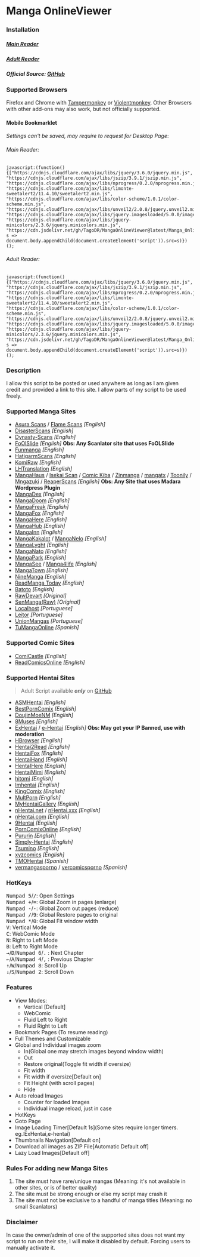# Manga OnlineViewer

### Installation

##### [Main Reader](https://github.com/TagoDR/MangaOnlineViewer/raw/master/Manga_OnlineViewer.user.js)

##### [Adult Reader](https://github.com/TagoDR/MangaOnlineViewer/raw/master/Manga_OnlineViewer_Adult.user.js)

##### Official Source: [GitHub](https://github.com/TagoDR/MangaOnlineViewer)

### Supported Browsers

Firefox and Chrome with [Tampermonkey](https://tampermonkey.net/) or [Violentmonkey](https://violentmonkey.github.io/). Other Browsers with other add-ons may also work, but not officially supported.

#### Mobile Bookmarklet

_Settings can't be saved, may require to request for Desktop Page_:

###### Main Reader:

```
javascript:(function(){["https://cdnjs.cloudflare.com/ajax/libs/jquery/3.6.0/jquery.min.js", "https://cdnjs.cloudflare.com/ajax/libs/jszip/3.9.1/jszip.min.js", "https://cdnjs.cloudflare.com/ajax/libs/nprogress/0.2.0/nprogress.min.js", "https://cdnjs.cloudflare.com/ajax/libs/limonte-sweetalert2/11.4.10/sweetalert2.min.js", "https://cdnjs.cloudflare.com/ajax/libs/color-scheme/1.0.1/color-scheme.min.js", "https://cdnjs.cloudflare.com/ajax/libs/unveil2/2.0.8/jquery.unveil2.min.js", "https://cdnjs.cloudflare.com/ajax/libs/jquery.imagesloaded/5.0.0/imagesloaded.pkgd.min.js", "https://cdnjs.cloudflare.com/ajax/libs/jquery-minicolors/2.3.6/jquery.minicolors.min.js", "https://cdn.jsdelivr.net/gh/TagoDR/MangaOnlineViewer@latest/Manga_OnlineViewer.user.min.js"].map( s => document.body.appendChild(document.createElement('script')).src=s)})();
```

###### Adult Reader:

```
javascript:(function(){["https://cdnjs.cloudflare.com/ajax/libs/jquery/3.6.0/jquery.min.js", "https://cdnjs.cloudflare.com/ajax/libs/jszip/3.9.1/jszip.min.js", "https://cdnjs.cloudflare.com/ajax/libs/nprogress/0.2.0/nprogress.min.js", "https://cdnjs.cloudflare.com/ajax/libs/limonte-sweetalert2/11.4.10/sweetalert2.min.js", "https://cdnjs.cloudflare.com/ajax/libs/color-scheme/1.0.1/color-scheme.min.js", "https://cdnjs.cloudflare.com/ajax/libs/unveil2/2.0.8/jquery.unveil2.min.js", "https://cdnjs.cloudflare.com/ajax/libs/jquery.imagesloaded/5.0.0/imagesloaded.pkgd.min.js", "https://cdnjs.cloudflare.com/ajax/libs/jquery-minicolors/2.3.6/jquery.minicolors.min.js", "https://cdn.jsdelivr.net/gh/TagoDR/MangaOnlineViewer@latest/Manga_OnlineViewer_Adult.user.min.js"].map( s => document.body.appendChild(document.createElement('script')).src=s)})();
```

### Description

I allow this script to be posted or used anywhere as long as I am given credit and provided a link to this site. I allow parts of my script to be used freely.

### Supported Manga Sites

- [Asura Scans](https://www.asurascans.com/) / [Flame Scans](https://flamescans.org/) _[English]_
- [DisasterScans](https://disasterscans.com/) _[English]_
- [Dynasty-Scans](https://dynasty-scans.com/) _[English]_
- [FoOlSlide]() _[English]_ **Obs: Any Scanlator site that uses FoOLSlide**
- [Funmanga](http://funmanga.com/) _[English]_
- [HatigarmScans](https://hatigarmscanz.net/home) _[English]_
- [KomiRaw](https://komiraw.com/) _[English]_
- [LHTranslation](http://lhtranslation.net/) _[English]_
- [MangaHaus](https://manhuaus.com) / [Isekai Scan](https://isekaiscan.com/) / [Comic Kiba](https://comickiba.com/) / [Zinmanga](https://zinmanga.com/) / [mangatx](https://mangatx.com/) / [Toonily](https://toonily.net/) / [Mngazuki](https://mangazuki.me/) / [ReaperScans](https://reaperscans.com/) _[English]_ **Obs: Any Site that uses Madara Wordpress Plugin**
- [MangaDex](https://mangadex.org/) _[English]_
- [MangaDoom](https://mngdoom.com/) _[English]_
- [MangaFreak](https://mangafreak.net/) _[English]_
- [MangaFox](http://fanfox.net/) _[English]_
- [MangaHere](http://www.mangahere.cc/) _[English]_
- [MangaHub](https://mangahub.io/) _[English]_
- [MangaInn](http://www.mangainn.net/) _[English]_
- [MangaKakalot](https://mangakakalot.com/page) / [MangaNelo](http://www.manganelo.com/) _[English]_
- [MangaLyght](http://manga.lyght.net/) _[English]_
- [MangaNato](http://www.manganato.com/) _[English]_
- [MangaPark](http://mangapark.net/) _[English]_
- [MangaSee](https://mangasee123.com/) / [Manga4life](https://manga4life.com/) _[English]_
- [MangaTown](http://www.mangatown.com/) _[English]_
- [NineManga](http://ninemanga.com/) _[English]_
- [ReadManga Today](http://www.readmng.com/) _[English]_
- [Batoto](http://bato.to/) _[English]_
- [RawDevart](https://rawdevart.com) _[Original]_
- [SenManga(Raw)](http://raw.senmanga.com/) _[Original]_
- [Localhost](http://127.0.0.1:8080/index.html) _[Portuguese]_
- [Leitor](https://leitor.net/) _[Portuguese]_
- [UnionMangas](https://unionleitor.top/) _[Portuguese]_
- [TuMangaOnline](https://lectortmo.com/) _[Spanish]_

### Supported Comic Sites

- [ComiCastle](http://www.comicastle.org/) _[English]_
- [ReadComicsOnline](http://readcomicsonline.ru/) _[English]_

### Supported Hentai Sites

> Adult Script available **_only_** on [GitHub](https://github.com/TagoDR/MangaOnlineViewer)

- [ASMHentai](https://asmhentai.com/) _[English]_
- [BestPornComix](https://www.bestporncomix.com) _[English]_
- [DoujinMoeNM](https://doujins.com/) _[English]_
- [8Muses](https://comics.8muses.com/) _[English]_
- [ExHentai](https://exhentai.org/) / [e-Hentai](https://e-hentai.org/) _[English]_ **Obs: May get your IP Banned, use with moderation**
- [HBrowser](http://www.hbrowse.com/) _[English]_
- [Hentai2Read](http://hentai2read.com/) _[English]_
- [HentaiFox](http://www.hentaifox.com/) _[English]_
- [HentaiHand](https://hentaihand.com/) _[English]_
- [HentaIHere](https://www.hentaihere.com/) _[English]_
- [HentaiMimi](https://hentaimimi.com/) _[English]_
- [hitomi](https://hitomi.la/) _[English]_
- [Imhentai](http://imhentai.xxx/) _[English]_
- [KingComix](https://kingcomix.com/) _[English]_
- [MultPorn](https://multporn.net/) _[English]_
- [MyHentaiGallery](https://www.myhentaigallery.com) _[English]_
- [nHentai.net](https://nhentai.net/) / [nHentai.xxx](https://nhentai.xxx/) _[English]_
- [nHentai.com](https://nhentai.com/) _[English]_
- [9Hentai](https://9hentai.ru) _[English]_
- [PornComixOnline](https://www.porncomixone.net) _[English]_
- [Pururin](http://pururin.io/) _[English]_
- [Simply-Hentai](http://simply-hentai.com/) _[English]_
- [Tsumino](http://tsumino.com/) _[English]_
- [xyzcomics](http://xyzcomics.com/) _[English]_
- [TMOHentai](http://tmohentai.com/) _[Spanish]_
- [vermangasporno](https://vermangasporno.com/) / [vercomicsporno](https://vercomicsporno.com/) _[Spanish]_

### HotKeys

<kbd class='dark'>Numpad 5</kbd>/<kbd class='dark'>/</kbd>: Open Settings<br/>
<kbd class='dark'>Numpad +</kbd>/<kbd class='dark'>=</kbd>: Global Zoom in pages (enlarge)<br/>
<kbd class='dark'>Numpad -</kbd>/<kbd class='dark'>-</kbd>: Global Zoom out pages (reduce)<br/>
<kbd class='dark'>Numpad /</kbd>/<kbd class='dark'>9</kbd>: Global Restore pages to original<br/>
<kbd class='dark'>Numpad \*</kbd>/<kbd class='dark'>0</kbd>: Global Fit window width<br/>
<kbd class='dark'>V</kbd>: Vertical Mode<br/>
<kbd class='dark'>C</kbd>: WebComic Mode<br/>
<kbd class='dark'>N</kbd>: Right to Left Mode<br/>
<kbd class='dark'>B</kbd>: Left to Right Mode<br/>
<kbd class='dark'>→</kbd>/<kbd class='dark'>D</kbd>/<kbd class='dark'>Numpad 6</kbd>/<kbd class='dark'>.</kbd> : Next Chapter<br/>
<kbd class='dark'>←</kbd>/<kbd class='dark'>A</kbd>/<kbd class='dark'>Numpad 4</kbd>/<kbd class='dark'>,</kbd> : Previous Chapter<br/>
<kbd class='dark'>↑</kbd>/<kbd class='dark'>W</kbd>/<kbd class='dark'>Numpad 8</kbd>: Scroll Up<br/>
<kbd class='dark'>↓</kbd>/<kbd class='dark'>S</kbd>/<kbd class='dark'>Numpad 2</kbd>: Scroll Down<br/>

### Features

-   View Modes:
    -   Vertical [Default]
    -   WebComic
    -   Fluid Left to Right
    -   Fluid Right to Left
-   Bookmark Pages (To resume reading)
-   Full Themes and Customizable
-   Global and Individual images zoom
    -   In(Global one may stretch images beyond window width)
    -   Out
    -   Restore original(Toggle fit width if oversize)
    -   Fit width
    -   Fit width if oversize[Default on]
    -   Fit Height (with scroll pages)
    -   Hide
-   Auto reload Images
    -   Counter for loaded Images
    -   Individual image reload, just in case
-   HotKeys
-   Goto Page
-   Image Loading Timer[Default 1s](Some sites require longer timers. eg.:ExHentai,e-hentai)
-   Thumbnails Navigation[Default on]
-   Download all images as ZIP File[Automatic Default off]
-   Lazy Load Images[Default off]

### Rules For adding new Manga Sites

1. The site must have rare/unique mangas (Meaning: it's not available in other sites, or is of better quality)
2. The site must be strong enough or else my script may crash it
3. The site must not be exclusive to a handful of manga titles (Meaning: no small Scanlators)

### Disclaimer

In case the owner/admin of one of the supported sites does not want my script to run on their site, I will make it disabled by default. Forcing users to manually activate it.
